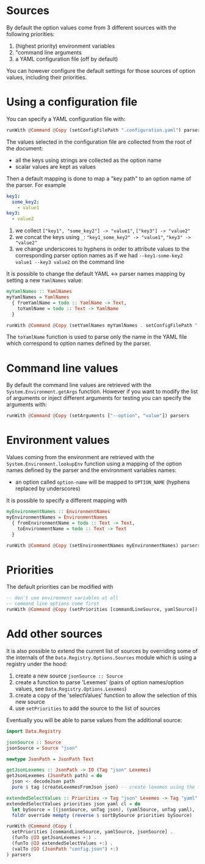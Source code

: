 # Sources

By default the option values come from 3 different sources with the following priorities:

 1. (highest priority) environment variables
 2. "command line arguments
 3. a YAML configuration file (off by default)

You can however configure the default settings for those sources of option values, including their priorities.

# Using a configuration file

You can specify a YAML configuration file with:
```haskell
runWith @Command @Copy (setConfigFilePath ".configuration.yaml") parsers
```

The values selected in the configuration file are collected from the root of the document:

 - all the keys using strings are collected as the option name
 - scalar values are kept as values

Then a default mapping is done to map a "key path" to an option name of the parser. For example
```yaml
key1:
  some_key2:
    - value1
key3:
  - value2
```

 1. we collect `["key1", "some_key2"] -> "value1"`, `["key3"] -> "value2"`
 2. we concat the keys using `_`: `"key1_some_key2" -> "value1"`, `"key3" -> "value2"`
 3. we change underscores to hyphens in order to attribute values to the corresponding parser option names as if we had
    `--key1-some-key2 value1 --key3 value2` on the command line

It is possible to change the default YAML <-> parser names mapping by setting a new `YamlNames` value:
```haskell
myYamlNames :: YamlNames
myYamlNames = YamlNames
  { fromYamlName = todo :: YamlName -> Text,
    toYamlName = todo :: Text -> YamlName
  }

runWith @Command @Copy (setYamlNames myYamlNames . setConfigFilePath ".configuration.yaml") parsers
```

The `toYamlName` function is used to parse only the name in the YAML file which correspond to option names defined by the parser.

# Command line values

By default the command line values are retrieved with the `System.Environment.getArgs` function. However if you want to modify the list of arguments or inject different arguments for testing you can
specify the arguments with:
```haskell
runWith @Command @Copy (setArguments ["--option", "value"]) parsers
```

# Environment values

Values coming from the environment are retrieved with the `System.Environment.lookupEnv` function using a mapping of the option names defined by the parser and the environment variables names:

 - an option called `option-name` will be mapped to `OPTION_NAME` (hyphens replaced by underscores)

It is possible to specify a different mapping with
```haskell
myEnvironmentNames :: EnvironmentNames
myEnvironmentNames = EnvironmentNames
  { fromEnvironmentName = todo :: Text -> Text,
    toEnvironmentName = todo :: Text -> Text
  }

runWith @Command @Copy (setEnvironmentNames myEnvironmentNames) parsers
```

# Priorities

The default priorities can be modified with
```haskell
-- don't use environment variables at all
-- command line options come first
runWith @Command @Copy (setPriorities [commandLineSource, yamlSource]) parsers
```

# Add other sources

It is also possible to extend the current list of sources by overriding some of the internals of the `Data.Registry.Options.Sources` module
which is using a registry under the hood:

 1. create a new source `jsonSource :: Source`
 2. create a function to parse 'Lexemes' (pairs of option names/option values, see `Data.Registry.Options.Lexemes`)
 3. create a copy of the 'selectValues' function to allow the selection of this new source
 4. use `setPriorities` to add the source to the list of sources

Eventually you will be able to parse values from the additional source:
```haskell
import Data.Registry

jsonSource :: Source
jsonSource = Source "json"

newtype JsonPath = JsonPath Text

getJsonLexemes :: JsonPath -> IO (Tag "json" Lexemes)
getJsonLexemes (JsonPath path) = do
  json <- decodeJson path
  pure $ tag (createLexemesFromJson json) -- create lexemes using the functions in Data.Registry.Options.Lexemes

extendedSelectValues :: Priorities -> Tag "json" Lexemes -> Tag "yaml" Lexemes -> Tag "commandline" Lexemes -> Lexemes
extendedSelectValues priorities json yaml cl = do
  let bySource = [(jsonSource, unTag json), (yamlSource, unTag yaml), (commandLineSource, unTag cl)]
  foldr override mempty (reverse $ sortBySource priorities bySource)

runWith @Command @Copy (
  setPriorities [commandLineSource, yamlSource, jsonSource] .
  (funTo @IO getJsonLexemes +:) .
  (funTo @IO extendedSelectValues +:) .
  (valTo @IO (JsonPath "config.json") +:)
) parsers
```
